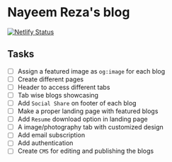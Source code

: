 # Nayeem Reza's blog

[![Netlify Status](https://api.netlify.com/api/v1/badges/acb210ad-6afa-41ed-8457-85bd49737eae/deploy-status)](https://app.netlify.com/sites/uraniumreza-blog/deploys)

## Tasks

- [ ] Assign a featured image as `og:image` for each blog
- [ ] Create different pages
- [ ] Header to access different tabs
- [ ] Tab wise blogs showcasing
- [ ] Add `Social Share` on footer of each blog
- [ ] Make a proper landing page with featured blogs
- [ ] Add `Resume` download option in landing page
- [ ] A image/photography tab with customized design
- [ ] Add email subscription
- [ ] Add authentication
- [ ] Create `CMS` for editing and publishing the blogs
